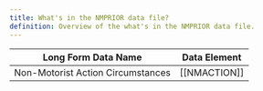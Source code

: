 ```yaml
---
title: What's in the NMPRIOR data file?
definition: Overview of the what's in the NMPRIOR data file.
---
```

| Long Form Data Name               | Data Element |
| --------------------------------- | ------------ |
| Non-Motorist Action Circumstances | [[NMACTION]] |